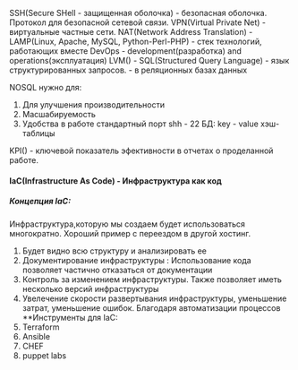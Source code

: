 SSH(Secure SHell - защищенная оболочка) - безопасная оболочка. Протокол для безопасной сетевой связи.
VPN(Virtual Private Net) - виртуальные частные сети.
NAT(Network Address Translation) - 
LAMP(Linux, Apache, MySQL, Python-Perl-PHP) - стек технологий, работающих вместе
DevOps - development(разработка) and operations(эксплуатация)
LVM() - 
SQL(Structured Query Language) - язык структурированных запросов. - в реляционных базах данных

NOSQL  нужно для:
1) Для улучшения  производительности
2) Масшабируемость
3) Удобства в работе
стандартный порт shh - 22
БД: 
key - value
хэш-таблицы

KPI() - ключевой показатель эфективности в отчетах о проделанной работе.

#### IaC(Infrastructure As Code) - Инфраструктура как код
##### Концепция IaC:
Инфраструктура,которую мы создаем будет использоваться многократно. Хороший пример с переездом в другой хостинг.
1) Будет видно всю структуру и анализировать ее
2) Документирование инфраструктуры : Использование кода позволяет частично отказаться от документации
3) Контроль за изменением инфраструктуры. Также позволяет иметь несколько версий инфраструктуры
4) Увелечение скорости развертывания инфраструктуры, уменьшение затрат, уменьшение ошибок. Благодаря автоматизации процессов
**Инструменты для IaC:
1) Terraform
2) Ansible
3) CHEF
4) puppet labs